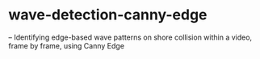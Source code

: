 # wave-detection-canny-edge
– Identifying edge-based wave patterns on shore collision within a video, frame by frame, using Canny Edge
